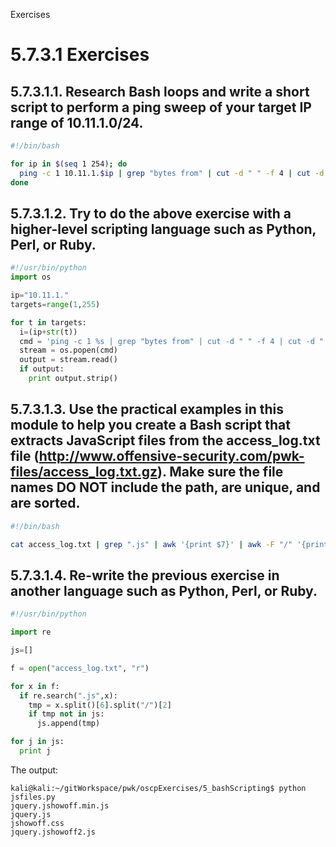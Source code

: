 Exercises

# 5.7.3.1 Exercises

## 5.7.3.1.1. Research Bash loops and write a short script to perform a ping sweep of your target IP range of 10.11.1.0/24.
```bash
#!/bin/bash

for ip in $(seq 1 254); do
  ping -c 1 10.11.1.$ip | grep "bytes from" | cut -d " " -f 4 | cut -d ":" -f1 &
done
```

## 5.7.3.1.2. Try to do the above exercise with a higher-level scripting language such as Python, Perl, or Ruby.
```python
#!/usr/bin/python
import os

ip="10.11.1."
targets=range(1,255)

for t in targets:
  i=(ip+str(t))
  cmd = 'ping -c 1 %s | grep "bytes from" | cut -d " " -f 4 | cut -d ":" -f1 &' % i  
  stream = os.popen(cmd)
  output = stream.read()
  if output:
    print output.strip()

```

## 5.7.3.1.3. Use the practical examples in this module to help you create a Bash script that extracts JavaScript files from the access_log.txt file (http://www.offensive-security.com/pwk-files/access_log.txt.gz). Make sure the file names DO NOT include the path, are unique, and are sorted.
```bash
#!/bin/bash

cat access_log.txt | grep ".js" | awk '{print $7}' | awk -F "/" '{print $3}' | sort | uniq
```

## 5.7.3.1.4. Re-write the previous exercise in another language such as Python, Perl, or Ruby.
```python
#!/usr/bin/python

import re

js=[]

f = open("access_log.txt", "r")

for x in f:
  if re.search(".js",x):
    tmp = x.split()[6].split("/")[2]
    if tmp not in js:
      js.append(tmp)

for j in js:
  print j
```
The output:
```plaintext
kali@kali:~/gitWorkspace/pwk/oscpExercises/5_bashScripting$ python jsfiles.py
jquery.jshowoff.min.js
jquery.js
jshowoff.css
jquery.jshowoff2.js
```



